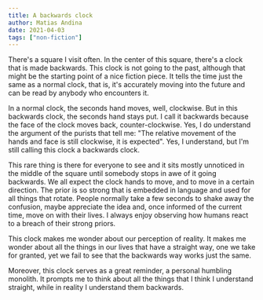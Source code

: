 ```yaml
---
title: A backwards clock
author: Matias Andina
date: 2021-04-03
tags: ["non-fiction"]
---
```


There's a square I visit often. In the center of this square, there's a clock that is made backwards. This clock is not going to the past, although that might be the starting point of a nice fiction piece. It tells the time just the same as a normal clock, that is, it's accurately moving into the future and can be read by anybody who encounters it.

In a normal clock, the seconds hand moves, well, clockwise. But in this backwards clock, the seconds hand stays put. I call it backwards because the face of the clock moves back, counter-clockwise. Yes, I do understand the argument of the purists that tell me: "The relative movement of the hands and face is still clockwise, it is expected". Yes, I understand, but I'm still calling this clock a backwards clock.

This rare thing is there for everyone to see and it sits mostly unnoticed in the middle of the square until somebody stops in awe of it going backwards. We all expect the clock hands to move, and to move in a certain direction. The prior is so strong that is embedded in language and used for all things that rotate. People normally take a few seconds to shake away the confusion, maybe appreciate the idea and, once informed of the current time, move on with their lives. I always enjoy observing how humans react to a breach of their strong priors. 

This clock makes me wonder about our perception of reality. It makes me wonder about all the things in our lives that have a straight way, one we take for granted, yet we fail to see that the backwards way works just the same.

Moreover, this clock serves as a great reminder, a personal humbling monolith. It prompts me to think about all the things that I think I understand straight, while in reality I understand them backwards.